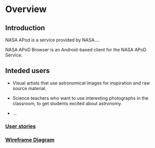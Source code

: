 # Overview 

## Introduction

NASA APod is a service provided by NASA....

NASA APoD Browser is an Android-based client for the NASA APoD Service.

## Inteded users

* Visual artists that use astronomical images for inspiration and raw source material.

* Science teachers who want to use interesting photographs in the classroom, to get students excited about astronomy.

* &hellip;

### [User stories](user-stories.md)

### [Wireframe Diagram](wireframe.md)